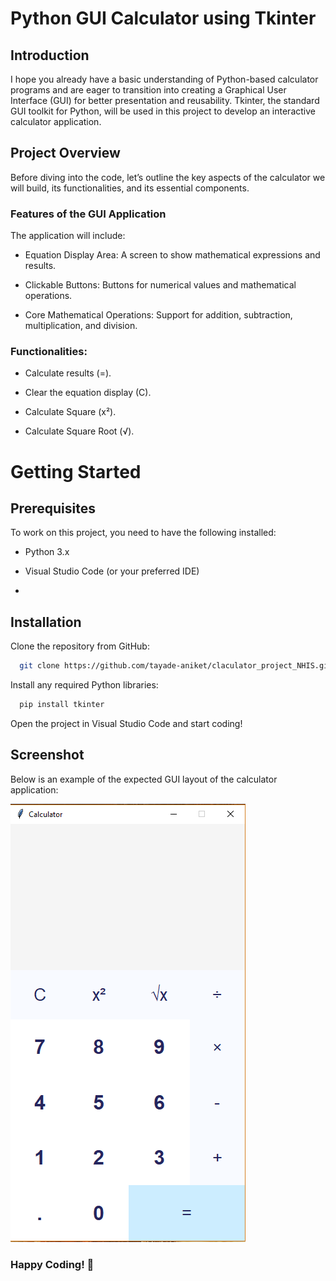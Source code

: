 # Python GUI Calculator using Tkinter
## Introduction
I hope you already have a basic understanding of Python-based calculator programs and are eager to transition into creating a Graphical User Interface (GUI) for better presentation and reusability. Tkinter, the standard GUI toolkit for Python, will be used in this project to develop an interactive calculator application.

## Project Overview
Before diving into the code, let’s outline the key aspects of the calculator we will build, its functionalities, and its essential components.

### Features of the GUI Application
The application will include:
* Equation Display Area: A screen to show mathematical expressions and results.

* Clickable Buttons: Buttons for numerical values and mathematical operations.

* Core Mathematical Operations: Support for addition, subtraction, multiplication, and division.

### Functionalities:

* Calculate results (=).

* Clear the equation display (C).

* Calculate Square (x²).

* Calculate Square Root (√).


# Getting Started

## Prerequisites
To work on this project, you need to have the following installed:

* Python 3.x

* Visual Studio Code (or your preferred IDE)

* 

## Installation

Clone the repository from GitHub:

```bash
  git clone https://github.com/tayade-aniket/claculator_project_NHIS.git
```

Install any required Python libraries:

```bash
  pip install tkinter
```

Open the project in Visual Studio Code and start coding!


## Screenshot
Below is an example of the expected GUI layout of the calculator application:

![calculator](assets/Screenshot.png)



### Happy Coding! 🎉
